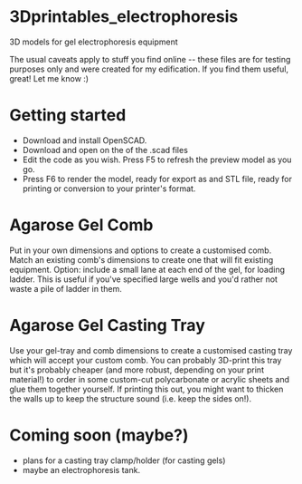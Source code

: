 # 3Dprintables_electrophoresis
3D models for gel electrophoresis equipment

The usual caveats apply to stuff you find online -- these files are for testing purposes only and were created for my edification. If you find them useful, great! Let me know :)

# Getting started
- Download and install OpenSCAD.
- Download and open on the of the .scad files
- Edit the code as you wish. Press F5 to refresh the preview model as you go.
- Press F6 to render the model, ready for export as and STL file, ready for printing or conversion to your printer's format.

# Agarose Gel Comb
Put in your own dimensions and options to create a customised comb. Match an existing comb's dimensions to create one that will fit existing equipment. Option: include a small lane at each end of the gel, for loading ladder. This is useful if you've specified large wells and you'd rather not waste a pile of ladder in them.

# Agarose Gel Casting Tray
Use your gel-tray and comb dimensions to create a customised casting tray which will accept your custom comb. You can probably 3D-print this tray but it's probably cheaper (and more robust, depending on your print material!) to order in some custom-cut polycarbonate or acrylic sheets and glue them together yourself. If printing this out, you might want to thicken the walls up to keep the structure sound (i.e. keep the sides on!).

# Coming soon (maybe?)
  - plans for a casting tray clamp/holder (for casting gels) 
  - maybe an electrophoresis tank.
